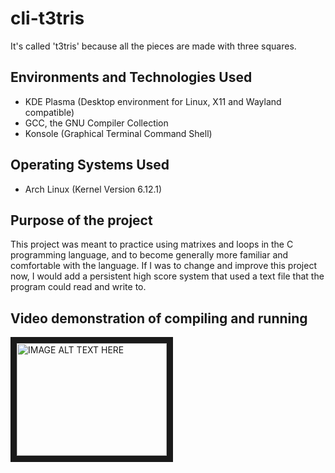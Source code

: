 # cli-t3tris
It's called 't3tris' because all the pieces are made with three squares.

<h2>Environments and Technologies Used</h2>

- KDE Plasma (Desktop environment for Linux, X11 and Wayland compatible)
- GCC, the GNU Compiler Collection
- Konsole (Graphical Terminal Command Shell)

<h2>Operating Systems Used </h2>

- Arch Linux (Kernel Version 6.12.1)

<h2> Purpose of the project </h2>
This project was meant to practice using matrixes and loops in the C programming language, and to become generally more familiar and comfortable with the language. If I was to change and improve this project now, I would add a persistent high score system that used a text file that the program could read and write to.

<h2> Video demonstration of compiling and running </h2>
<a href="http://www.youtube.com/watch?feature=player_embedded&v=NppGEA3aXLY
" target="_blank"><img src="http://img.youtube.com/vi/NppGEA3aXLY/0.jpg" 
alt="IMAGE ALT TEXT HERE" width="240" height="180" border="10" /></a>
